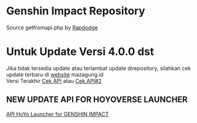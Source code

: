 # Genshin Impact Repository
Source getfromapi.php by [Rapdodge](https://github.com/rapdodge/GenshinRepository/blob/main/getfromapi.php "Rapdodge")

# Untuk Update Versi 4.0.0 dst
Jika tidak tersedia update atau terlambat update direpository, silahkan cek update terbaru di [website](https://gidlc.mazagung.id) mazagung.id<br/>
Versi Terakhir [Cek API](https://gidlc.mazagung.id/latest.php) atau [Cek API#2](https://gidlc.mazagung.id/history.php)


## NEW UPDATE API FOR HOYOVERSE LAUNCHER
[API HoYo Launcher for GENSHIN IMPACT](https://sg-public-api.serenetia.com/api/hyp_global?game_id=gopR6Cufr3)

